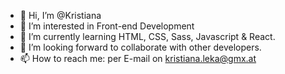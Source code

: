 - 👋 Hi, I’m @Kristiana
- 👀 I’m interested in Front-end Development
- 🌱 I’m currently learning HTML, CSS, Sass, Javascript & React.
- 💞️ I’m looking forward to collaborate with other developers.
- 📫 How to reach me: per E-mail on kristiana.leka@gmx.at

<!---
Kristiana12/Kristiana12 is a ✨ special ✨ repository because its `README.md` (this file) appears on your GitHub profile.
You can click the Preview link to take a look at your changes.
--->
